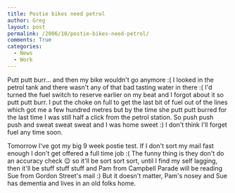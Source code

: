 ```yaml
---
title: Postie bikes need petrol
author: Greg
layout: post
permalink: /2006/10/postie-bikes-need-petrol/
comments: True
categories:
  - News
  - Work
---
```

Putt putt burr… and then my bike wouldn't go anymore :( I looked in the petrol tank and there wasn't any of that bad tasting water in there :( I'd turned the fuel switch to reserve earlier on my beat and I forgot about it so putt putt burr. I put the choke on full to get the last bit of fuel out of the lines which got me a few hundred metres but by the time she putt putt burred for the last time I was still half a click from the petrol station. So push push push and sweat sweat sweat and I was home sweet :) I don't think I'll forget fuel any time soon.

Tomorrow I've got my big 9 week postie test. If I don't sort my mail fast enough I don't get offered a full time job :( The funny thing is they don't do an accuracy check 😉 so it'll be sort sort sort, until I find my self lagging, then it'll be stuff stuff stuff and Pam from Campbell Parade will be reading Sue from Gordon Street's mail :) But it doesn't matter, Pam's nosey and Sue has dementia and lives in an old folks home.